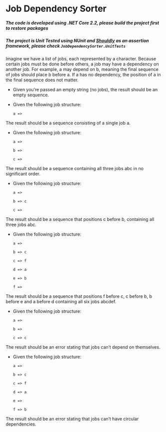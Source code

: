 # Job Dependency Sorter

##### The code is developed using .NET Core 2.2, please build the project first to restore packages
##### The project is Unit Tested using NUnit and [Shouldly](https://github.com/shouldly/shouldly) as an assertion framework, please check `JobDependencySorter.UnitTests`

Imagine we have a list of jobs, each represented by a character. Because certain jobs must be done before others, a job may have a dependency on another job. For example, a may depend on b, meaning the final sequence of jobs should place b before a. If a has no dependency, the position of a in the final sequence does not matter.

* Given you’re passed an empty string (no jobs), the result should be an empty sequence.
* Given the following job structure:

  `a => `
  
The result should be a sequence consisting of a single job a.

* Given the following job structure:

  `a => `
  
  `b => `
  
  `c => `
  
The result should be a sequence containing all three jobs abc in no significant order.

* Given the following job structure:

  `a => `
  
  `b => c`
  
  `c => `
  
The result should be a sequence that positions c before b, containing all three jobs abc.

* Given the following job structure:

  `a => `
  
  `b => c`
  
  `c => f`
  
  `d => a`
  
  `e => b`
  
  `f => `
  
The result should be a sequence that positions f before c, c before b, b before e and a before d containing all six jobs abcdef.
* Given the following job structure:

  `a => `
  
  `b => `
  
  `c => c`
  
The result should be an error stating that jobs can’t depend on themselves.

* Given the following job structure:

  `a => `

  `b => c` 

  `c => f` 

  `d => a` 

  `e => `

  `f => b`

The result should be an error stating that jobs can’t have circular dependencies.
